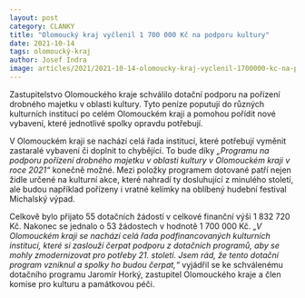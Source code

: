 ```yaml
---
layout: post
category: CLANKY
title: "Olomoucký kraj vyčlenil 1 700 000 Kč na podporu kultury"
date: 2021-10-14
tags: olomoucký-kraj
author: Josef Indra
image: articles/2021/2021-10-14-olomoucky-kraj-vyclenil-1700000-kc-na-podporu-kultury.jpg  #751x422 pixelu
---
```

Zastupitelstvo Olomouckého kraje schválilo dotační podporu na pořízení drobného majetku v oblasti kultury. Tyto peníze poputují do různých kulturních institucí po celém Olomouckém kraji a pomohou pořídit nové vybavení, které jednotlivé spolky opravdu potřebují. 
 
V Olomouckém kraji se nachází celá řada institucí, které potřebují vyměnit zastaralé vybavení či doplnit to chybějící. To bude díky *„Programu na podporu pořízení drobného majetku v oblasti kultury v Olomouckém kraji v roce 2021“* konečně možné. Mezi položky programem dotované patří nejen židle určené na kulturní akce, které nahradí ty dosluhující z minulého století, ale budou například pořízeny i vratné kelímky na oblíbený hudební festival Michalský výpad.
 
Celkově bylo přijato 55 dotačních žádostí v celkové finanční výši 1 832 720 Kč. Nakonec se jednalo o 53 žádostech v hodnotě 1 700 000 Kč. *„V Olomouckém kraji se nachází celá řada podfinancovaných kulturních institucí, které si zaslouží čerpat podporu z dotačních programů, aby se mohly zmodernizovat pro potřeby 21. století. Jsem rád, že tento dotační program vzniknul a spolky ho budou čerpat,“* vyjádřil se ke schválenému dotačního programu Jaromír Horký, zastupitel Olomouckého kraje a člen komise pro kulturu a památkovou péči.

